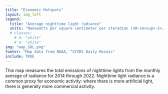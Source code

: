 ```yaml
---
title: "Economic Hotspots"
layout: img_left
legend:
  title: "Average nighttime light radiance"
  units: "Nanowatts per square centimeter per steradian (nW⋅cm<sup>-2</sup>⋅sr<sup>-1</sup>)"
  # classes:
    # A: "white"
    # A: "white"
img: "map_SOL.png"
footer: "Map data from NOAA, “VIIRS Daily Mosaic"
include: TRUE
---
```

This map measures the total emissions of nighttime lights from the monthly average of radiance for 2014 through 2022. Nighttime light radiance is a common proxy for economic activity: where there is more artificial light, there is generally more commercial activity.
